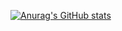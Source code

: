 [![Anurag's GitHub stats](https://github-readme-stats.vercel.app/api?username=Dolentec)](https://github.com/anuraghazra/github-readme-stats)
